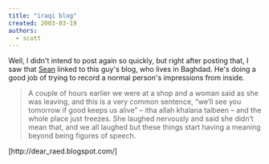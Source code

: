 ```yaml
---
title: "iraqi blog"
created: 2003-03-19
authors: 
  - scott
---
```


Well, I didn't intend to post again so quickly, but right after posting that, I saw that [Sean](http://nyarlo.net/) linked to this guy's blog, who lives in Baghdad. He's doing a good job of trying to record a normal person's impressions from inside.

> A couple of hours earlier we were at a shop and a woman said as she was leaving, and this is a very common sentence, “we’ll see you tomorrow if good keeps us alive” – itha allah khalana taibeen – and the whole place just freezes. She laughed nervously and said she didn’t mean that, and we all laughed but these things start having a meaning beyond being figures of speech.

\[http://dear\_raed.blogspot.com/\]

